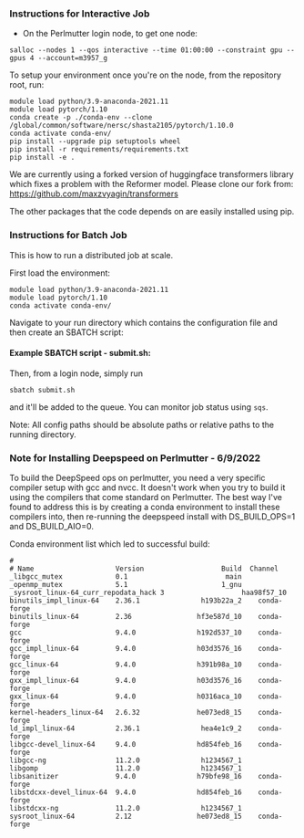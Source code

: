 ### Instructions for Interactive Job
- On the Perlmutter login node, to get one node: 
```
salloc --nodes 1 --qos interactive --time 01:00:00 --constraint gpu --gpus 4 --account=m3957_g
```

To setup your environment once you're on the node, from the repository root, run: 
```
module load python/3.9-anaconda-2021.11
module load pytorch/1.10
conda create -p ./conda-env --clone /global/common/software/nersc/shasta2105/pytorch/1.10.0
conda activate conda-env/
pip install --upgrade pip setuptools wheel
pip install -r requirements/requirements.txt
pip install -e .
```

We are currently using a forked version of huggingface transformers library which fixes a problem with the Reformer model. Please clone our fork from: https://github.com/maxzvyagin/transformers

The other packages that the code depends on are easily installed using pip. 

### Instructions for Batch Job
This is how to run a distributed job at scale.

First load the environment:
```
module load python/3.9-anaconda-2021.11
module load pytorch/1.10
conda activate conda-env/
```
Navigate to your run directory which contains the configuration file
and then create an SBATCH script:

#### Example SBATCH script - submit.sh:

Then, from a login node, simply run 
```
sbatch submit.sh
```
and it'll be added to the queue. 
You can monitor job status using `sqs`.

Note: All config paths should be absolute paths or relative paths to the running directory.


### Note for Installing Deepspeed on Perlmutter - 6/9/2022
To build the DeepSpeed ops on perlmutter, you need a very specific compiler setup with gcc and nvcc. It doesn't work when you try to build it using the compilers that come standard on Perlmutter. The best way I've found to address this is by creating a conda environment to install these compilers into, then re-running the deepspeed install with DS_BUILD_OPS=1 and DS_BUILD_AIO=0. 

Conda environment list which led to successful build:
```
#
# Name                    Version                   Build  Channel
_libgcc_mutex             0.1                        main
_openmp_mutex             5.1                       1_gnu
_sysroot_linux-64_curr_repodata_hack 3                   haa98f57_10
binutils_impl_linux-64    2.36.1               h193b22a_2    conda-forge
binutils_linux-64         2.36                hf3e587d_10    conda-forge
gcc                       9.4.0               h192d537_10    conda-forge
gcc_impl_linux-64         9.4.0               h03d3576_16    conda-forge
gcc_linux-64              9.4.0               h391b98a_10    conda-forge
gxx_impl_linux-64         9.4.0               h03d3576_16    conda-forge
gxx_linux-64              9.4.0               h0316aca_10    conda-forge
kernel-headers_linux-64   2.6.32              he073ed8_15    conda-forge
ld_impl_linux-64          2.36.1               hea4e1c9_2    conda-forge
libgcc-devel_linux-64     9.4.0               hd854feb_16    conda-forge
libgcc-ng                 11.2.0               h1234567_1
libgomp                   11.2.0               h1234567_1
libsanitizer              9.4.0               h79bfe98_16    conda-forge
libstdcxx-devel_linux-64  9.4.0               hd854feb_16    conda-forge
libstdcxx-ng              11.2.0               h1234567_1
sysroot_linux-64          2.12                he073ed8_15    conda-forge
```
